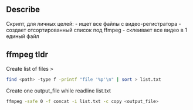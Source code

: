 ## Describe
Скрипт, для личных целей:
	- ищет все файлы с видео-регистратора
	- создает отсортированный список под ffmpeg
	- склеивает все видео в 1 единый файл

## ffmpeg tldr
Create list of files >
```bash
find <path> -type f -printf "file '%p'\n" | sort > list.txt
```

Create one output_file while readline list.txt
```bash
ffmpeg -safe 0 -f concat -i list.txt -c copy <output_file>
```
